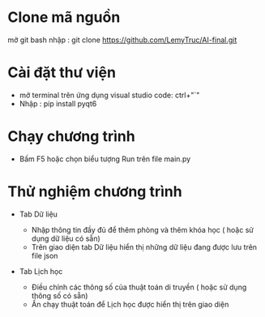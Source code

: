 # Clone mã nguồn
mở git bash
nhập : git clone https://github.com/LemyTruc/AI-final.git
# Cài đặt thư viện
- mở terminal trên ứng dụng visual studio code: ctrl+"`"
- Nhập : pip install pyqt6
# Chạy chương trình
- Bấm F5 hoặc chọn biểu tượng Run trên file main.py
# Thử nghiệm chương trình
- Tab Dữ liệu
  + Nhập thông tin đầy đủ để thêm phòng và thêm khóa học ( hoặc sử dụng dữ liệu có sẵn)
  + Trên giao diện tab Dữ liệu hiển thị những dữ liệu đang được lưu trên file json
 
- Tab Lịch học 
  + Điều chỉnh các thông số của thuật toán di truyền ( hoặc sử dụng thông số có sẵn)
  + Ấn chạy thuật toán để Lịch học được hiển thị trên giao diện
